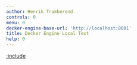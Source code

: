 ```yaml
---
author: Henrik Tramberend
controls: 0
menu: 0
decker-engine-base-url: 'http://localhost:8081'
title: Decker Engine Local Test
help: 0
---
```


[:include](./engine-content.md)
